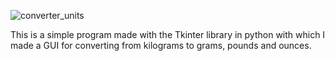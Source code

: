 ![converter_units](https://user-images.githubusercontent.com/44675103/143211023-ddfcafd1-1133-4533-be68-f3ae579b03c3.jpg)

This is a simple program made with the Tkinter library in python with which I made a GUI for converting from kilograms to grams, pounds and ounces.
